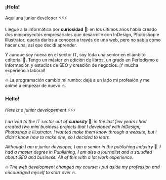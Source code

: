 ### ¡Hola! 

Aquí una junior developer ⚡️⚡️⚡️

Llegué a la informática por **curiosidad** 👀: en los últimos años había creado dos miniproyectos empresariales que desarrollé con InDesign, Photoshop e Illustrator; quería darlos a conocer a través de una web, pero no sabía cómo hacer una, así que decidí aprender.

Y aunque soy nueva en el sector IT, soy toda una senior en el ámbito editorial 💪. Tengo un máster en edición de libros, un grado en Periodismo e Información y estudios de SEO y creación de negocios. ¡Y mucha experiencia laboral!

🔥 La programación cambió mi rumbo: dejé a un lado mi profesión y me animé a empezar de nuevo 🔥.





### Hello!

*Here is a junior developement* ⚡️⚡️⚡️

*I  arrived to the IT sector out of **curiosity***  👀:  *in the last few years I had created two mini business projects that I developed with InDesign, Photoshop e Illustrator. I wanted make them know through a website, but i didn't know how to make one, so I decided to learn.*

*Although I am a junior developer, I am a senior in the publishing industry* 💪. *I had a master degree in Publishing, I am also a journalist and a stuudied about SEO and business. All of this with a lot work experience.*

🔥 *The web development changed my course: I put aside my profession and encouraged myself to start over* 🔥.
